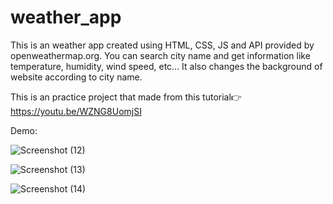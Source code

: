 # weather_app
This is an weather app created using HTML, CSS, JS and API provided by openweathermap.org. You can search city name and get information like temperature, humidity, wind speed, etc... It also changes the background of website according to city name.

This is an practice project that made from this tutorial👉 https://youtu.be/WZNG8UomjSI

Demo: 

![Screenshot (12)](https://user-images.githubusercontent.com/103566086/167391931-5b7a1047-cc58-4429-8cb6-d6a96ff1ff96.png)

![Screenshot (13)](https://user-images.githubusercontent.com/103566086/167392123-d613299d-9b3c-4b66-bef0-694778b37f6a.png)

![Screenshot (14)](https://user-images.githubusercontent.com/103566086/167392143-edee233a-b292-432b-80bb-57914c0b32d6.png)
